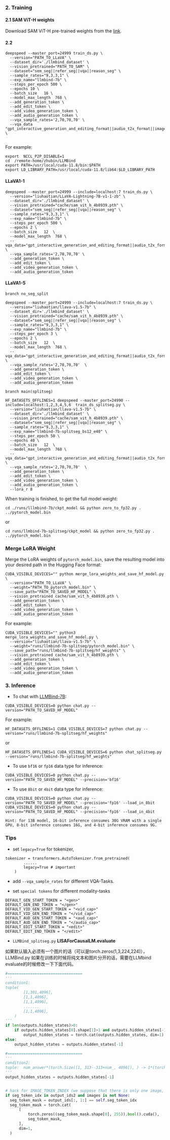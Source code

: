 



### 2. Training

#### 2.1 SAM ViT-H weights
Download SAM ViT-H pre-trained weights from the [link](https://dl.fbaipublicfiles.com/segment_anything/sam_vit_h_4b8939.pth).

#### 2.2 
```
deepspeed --master_port=24999 train_ds.py \
  --version="PATH_TO_LLaVA" \
  --dataset_dir='./llmbind_dataset' \
  --vision_pretrained="PATH_TO_SAM" \
  --dataset="sem_seg||refer_seg||vqa||reason_seg" \
  --sample_rates="9,3,3,1" \
  --exp_name="llmbind-7b" \
  --steps_per_epoch 500 \
  --epochs 10 \
  --batch_size   16 \
  --model_max_length  768 \
  --add_generation_token \
  --add_edit_token \
  --add_video_generation_token \
  --add_audio_generation_token \
  --vqa_sample_rates='2,70,70,70' \
  --vqa_data "gpt_interactive_generation_and_editing_format||audio_t2x_format||image_t2x_format||video_t2x_format" \
 
```
For example:
```
export  NCCL_P2P_DISABLE=1
cd  /remote-home/zhubin/LLMBind 
export PATH=/usr/local/cuda-11.8/bin:$PATH
export LD_LIBRARY_PATH=/usr/local/cuda-11.8/lib64:$LD_LIBRARY_PATH
```
#### LLaVA1-1
```
deepspeed --master_port=24999 --include=localhost:7 train_ds.py \
  --version="liuhaotian/LLaVA-Lightning-7B-v1-1-zb" \
  --dataset_dir='./llmbind_dataset' \
  --vision_pretrained="cache/sam_vit_h_4b8939.pth" \
  --dataset="sem_seg||refer_seg||vqa||reason_seg" \
  --sample_rates="9,3,3,1" \
  --exp_name="llmbind-7b" \
  --steps_per_epoch 500 \
  --epochs 2 \
  --batch_size   12  \
  --model_max_length  768 \
  --vqa_data="gpt_interactive_generation_and_editing_format||audio_t2x_format||image_t2x_format||video_t2x_format" \
  --vqa_sample_rates='2,70,70,70' \
  --add_generation_token \
  --add_edit_token \
  --add_video_generation_token \
  --add_audio_generation_token 
```
#### LLaVA1-5

`branch no_seg_split`
```
deepspeed --master_port=24999 --include=localhost:7 train_ds.py \
  --version="liuhaotian/llava-v1.5-7b" \
  --dataset_dir='./llmbind_dataset' \
  --vision_pretrained="cache/sam_vit_h_4b8939.pth" \
  --dataset="sem_seg||refer_seg||vqa||reason_seg" \
  --sample_rates="9,3,3,1" \
  --exp_name="llmbind-7b" \
  --steps_per_epoch 3 \
  --epochs 2 \
  --batch_size   12  \
  --model_max_length  768 \
  --vqa_data="gpt_interactive_generation_and_editing_format||audio_t2x_format||image_t2x_format||video_t2x_format" \
  --vqa_sample_rates='2,70,70,70'  \
  --add_generation_token \
  --add_edit_token \
  --add_video_generation_token \
  --add_audio_generation_token 
```
`branch main(splitseg) `
```
HF_DATASETS_OFFLINES=1 deepspeed --master_port=24990 --include=localhost:1,2,3,4,5,6  train_ds_splitseg.py \
  --version="liuhaotian/llava-v1.5-7b" \
  --dataset_dir='./llmbind_dataset' \
  --vision_pretrained="cache/sam_vit_h_4b8939.pth" \
  --dataset="sem_seg||refer_seg||vqa||reason_seg" \
  --sample_rates="9,3,3,1" \
  --exp_name="llmbind-7b-splitseg_bs12_e40" \
  --steps_per_epoch 50 \
  --epochs 40 \
  --batch_size   12  \
  --model_max_length  768 \
  --vqa_data="gpt_interactive_generation_and_editing_format||audio_t2x_format||image_t2x_format||video_t2x_format" \
  --vqa_sample_rates='2,70,70,70'  \
  --add_generation_token \
  --add_edit_token \
  --add_video_generation_token \
  --add_audio_generation_token \
  --lora_r 8 
```

When training is finished, to get the full model weight:
```
cd ./runs/lllmbind-7b/ckpt_model && python zero_to_fp32.py . ../pytorch_model.bin
```
or
```
cd runs/llmbind-7b-splitseg/ckpt_model && python zero_to_fp32.py . ../pytorch_model.bin
```
### Merge LoRA Weight
Merge the LoRA weights of `pytorch_model.bin`, save the resulting model into your desired path in the Hugging Face format:
```
CUDA_VISIBLE_DEVICES="" python merge_lora_weights_and_save_hf_model.py \
  --version="PATH_TO_LLaVA" \
  --weight="PATH_TO_pytorch_model.bin" \
  --save_path="PATH_TO_SAVED_HF_MODEL" \
  --vision_pretrained cache/sam_vit_h_4b8939.pth \
  --add_generation_token \
  --add_edit_token \
  --add_video_generation_token \
  --add_audio_generation_token 
```

For example:
```
CUDA_VISIBLE_DEVICES="" python3 merge_lora_weights_and_save_hf_model.py \
  --version="liuhaotian/llava-v1.5-7b" \
  --weight="runs/llmbind-7b-splitseg/pytorch_model.bin" \
  --save_path="runs/llmbind-7b-splitseg/hf_weights" \
  --vision_pretrained cache/sam_vit_h_4b8939.pth \
  --add_generation_token \
  --add_edit_token \
  --add_video_generation_token \
  --add_audio_generation_token 
```

### 3. Inference

- To chat with [LLMBind-7B](xxxx):
```
CUDA_VISIBLE_DEVICES=0 python chat.py --version="PATH_TO_SAVED_HF_MODEL"
```

For example:
```
HF_DATASETS_OFFLINES=1 CUDA_VISIBLE_DEVICES=7 python chat.py --version="runs/llmbind-7b-splitseg/hf_weights"
```
or
```
HF_DATASETS_OFFLINES=1 CUDA_VISIBLE_DEVICES=6 python chat_splitseg.py --version="runs/llmbind-7b-splitseg/hf_weights"
```


- To use `bf16` or `fp16` data type for inference:
```
CUDA_VISIBLE_DEVICES=0 python chat.py --version="PATH_TO_SAVED_HF_MODEL" --precision='bf16'
```
- To use `8bit` or `4bit` data type for inference:
```
CUDA_VISIBLE_DEVICES=0 python chat.py --version="PATH_TO_SAVED_HF_MODEL" --precision='fp16' --load_in_8bit
CUDA_VISIBLE_DEVICES=0 python chat.py --version="PATH_TO_SAVED_HF_MODEL" --precision='fp16' --load_in_4bit
```
`Hint: for 13B model, 16-bit inference consumes 30G VRAM with a single GPU, 8-bit inference consumes 16G, and 4-bit inference consumes 9G.`








### Tips  
- set `legacy=True` for tokenizer,
```
tokenizer = transformers.AutoTokenizer.from_pretrained(
        ......
        legacy=True # important
    )
```
- add `--vqa_sample_rates` for different VQA-Tasks.

- set  `special tokens` for different modality-tasks
```
DEFAULT_GEN_START_TOKEN = "<gen>"
DEFAULT_GEN_END_TOKEN = "</gen>"
DEFAULT_VID_GEN_START_TOKEN = "<vid_cap>"
DEFAULT_VID_GEN_END_TOKEN = "</vid_cap>"
DEFAULT_AUD_GEN_START_TOKEN = "<aud_cap>"
DEFAULT_AUD_GEN_END_TOKEN = "</audio_cap>"
DEFAULT_EDIT_START_TOKEN = "<edit>"
DEFAULT_EDIT_END_TOKEN = "</edit>"
```


- `LLMBind_splitseg.py`   **LISAForCausalLM.evaluate**

如果默认输入必须有一个图片的话（可以是torch.zeros(1,3,224,224)），LLMBind.py
如果在训练的时候将纯文本和图片分开的话，需要在LLMbind evaluate的时候修改一下下面代码。
```python
#=================================
'''
condition1: 
tuple(
        [1,301,4096],
        [1,1,4096],
        [1,1,4096],
        .......
        [1,1,4096],
    )
'''
if len(outputs.hidden_states)>0: 
    if outputs.hidden_states[0].shape[1]>1 and outputs.hidden_states[-1].shape[1]==1:
        output_hidden_states = torch.cat(outputs.hidden_states, dim=1)
else:
    output_hidden_states = outputs.hidden_states[-1] 

#=================================
'''
condition2:
tuple:  num_answer*(torch.Size([1, 313--313+num_, 4096]), ) -> 1*(torch.Size([1, 313+num_, 4096]), ) 
'''
output_hidden_states = outputs.hidden_states[-1] 


# hack for IMAGE_TOKEN_INDEX (we suppose that there is only one image, and it is in the front)
if seg_token_idx in output_ids2 and images is not None:
  seg_token_mask = output_ids[:, 1:] == self.seg_token_idx
  seg_token_mask = torch.cat(
      [
          torch.zeros((seg_token_mask.shape[0], 255)).bool().cuda(),
          seg_token_mask,
      ],
      dim=1,
  )

```